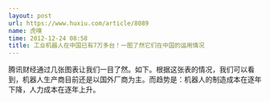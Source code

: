 ```yaml
---
layout: post
url: https://www.huxiu.com/article/8089
name: 虎嗅
time: 2012-12-24 08:58
title: 工业机器人在中国已有7万多台！一图了然它们在中国的运用情况
---
```

腾讯财经通过几张图表让我们一目了然。如下。根据这张表的情况，我们可以看到，机器人生产商目前还是以国外厂商为主。而趋势是：机器人的制造成本在逐年下降，人力成本在逐年上升。

